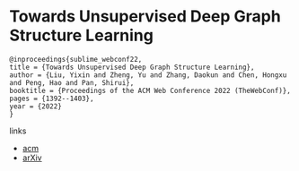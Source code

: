# Towards Unsupervised Deep Graph Structure Learning

```
@inproceedings{sublime_webconf22,
title = {Towards Unsupervised Deep Graph Structure Learning},
author = {Liu, Yixin and Zheng, Yu and Zhang, Daokun and Chen, Hongxu and Peng, Hao and Pan, Shirui},
booktitle = {Proceedings of the ACM Web Conference 2022 (TheWebConf)},
pages = {1392--1403},
year = {2022}
}
```

links
- [acm](https://dl.acm.org/doi/10.1145/3485447.3512186)
- [arXiv](https://arxiv.org/abs/2201.06367)
